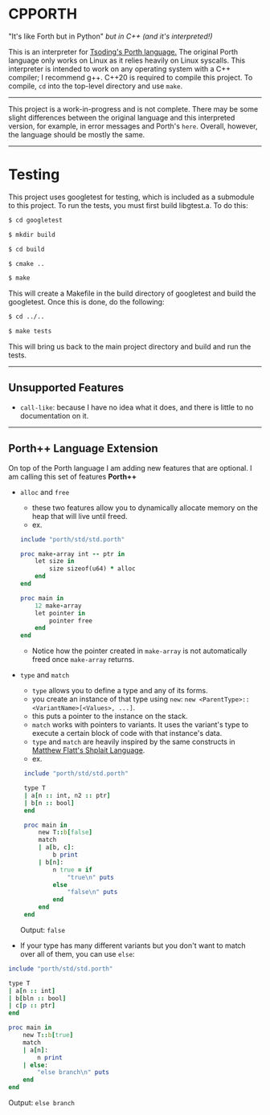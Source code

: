 CPPORTH
===

"It's like Forth but in Python" *but in C++ \(and it's interpreted!\)*

This is an interpreter for [Tsoding's Porth language.](https://gitlab.com/tsoding/porth) The original Porth language only works on Linux as it relies heavily on Linux syscalls. This interpreter is intended to work on any operating system with a C++ compiler; I recommend g++. C++20 is required to compile this project.
To compile, `cd` into the top-level directory and use `make`.

---
This project is a work-in-progress and is not complete. There may be some slight differences between the original language and this interpreted version, for example,
in error messages and Porth's `here`. Overall, however, the language should be mostly the same.

---
Testing
==

This project uses googletest for testing, which is included as a submodule to this project.
To run the tests, you must first build libgtest.a. To do this:

```bash
$ cd googletest

$ mkdir build

$ cd build

$ cmake ..

$ make
```

This will create a Makefile in the build directory of googletest and build the googletest.
Once this is done, do the following:

```bash
$ cd ../..

$ make tests
```

This will bring us back to the main project directory and build and run the tests.

---
## Unsupported Features

* `call-like`: because I have no idea what it does, and there is little to no documentation on it.
---
## Porth++ Language Extension
On top of the Porth language I am adding new features that are optional. I am calling this set of features **Porth++**

* `alloc` and `free`
  - these two features allow you to dynamically allocate memory on the heap that will live until freed.
  - ex.
  ```ruby
  include "porth/std/std.porth"

  proc make-array int -- ptr in
      let size in
          size sizeof(u64) * alloc
      end
  end

  proc main in
      12 make-array
      let pointer in
          pointer free
      end
  end
  ```
  - Notice how the pointer created in `make-array` is not automatically freed once `make-array` returns.

 * `type` and `match`
   - `type` allows you to define a type and any of its forms.
   - you create an instance of that type using `new`: `new <ParentType>::<VariantName>[<Values>, ...]`.
   - this puts a pointer to the instance on the stack.
   - `match` works with pointers to variants. It uses the variant's type to execute a certain block of code with that instance's data.
   - `type` and `match` are heavily inspired by the same constructs in [Matthew Flatt's Shplait Language](https://github.com/mflatt/shplait).
   - ex.
   ```ruby
    include "porth/std/std.porth"

    type T
    | a[n :: int, n2 :: ptr]
    | b[n :: bool]
    end

    proc main in
        new T::b[false]
        match
        | a[b, c]:
            b print
        | b[n]:
            n true = if
                "true\n" puts
            else
                "false\n" puts
            end
        end
    end
   ```

   Output: `false`

* If your type has many different variants but you don't want to match over all of them, you can use `else`:
```ruby
include "porth/std/std.porth"

type T
| a[n :: int]
| b[bln :: bool]
| c[p :: ptr]
end

proc main in
    new T::b[true]
    match
    | a[n]:
        n print
    | else:
        "else branch\n" puts
    end
end
```

Output: `else branch`